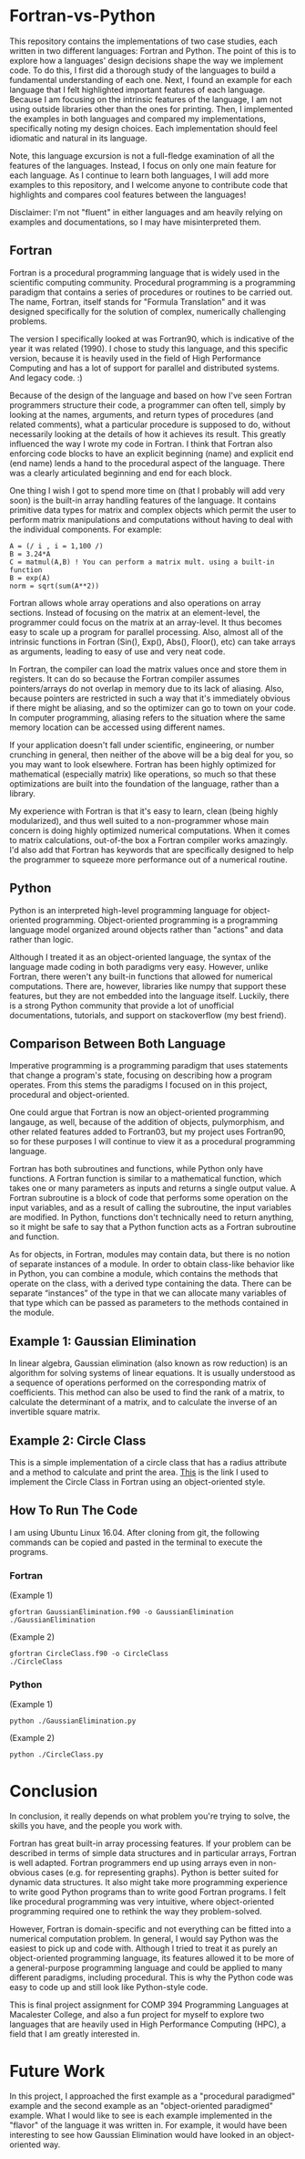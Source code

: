 # Fortran-vs-Python

This repository contains the implementations of two case studies, each written in two different languages: Fortran and Python. The point of this is to explore how a languages' design decisions shape the way we implement code. To do this, I first did a thorough study of the languages to build a fundamental understanding of each one. Next, I found an example for each language that I felt highlighted important features of each language. Because I am focusing on the intrinsic features of the language, I am not using outside libraries other than the ones for printing. Then, I implemented the examples in both languages and compared my implementations, specifically noting my design choices. Each implementation should feel idiomatic and natural in its language. 

Note, this language excursion is not a full-fledge examination of all the features of the languages. Instead, I focus on only one main feature for each language. As I continue to learn both languages, I will add more examples to this repository, and I welcome anyone to contribute code that highlights and compares cool features between the languages!

Disclaimer: I'm not "fluent" in either languages and am heavily relying on examples and documentations, so I may have misinterpreted them.

## Fortran

Fortran is a procedural programming language that is widely used in the scientific computing community. Procedural programming is a programming paradigm that contains a series of procedures or routines to be carried out. The name, Fortran, itself stands for "Formula Translation" and it was designed specifically for the solution of complex, numerically challenging problems. 

The version I specifically looked at was Fortran90, which is indicative of the year it was related (1990). I chose to study this language, and this specific version, because it is heavily used in the field of High Performance Computing and has a lot of support for parallel and distributed systems. And legacy code. :)

Because of the design of the language and based on how I've seen Fortran programmers structure their code, a programmer can often tell, simply by looking at the names, arguments, and return types of procedures (and related comments), what a particular procedure is supposed to do, without necessarily looking at the details of how it achieves its result. This greatly influenced the way I wrote my code in Fortran. I think that Fortran also enforcing code blocks to have an explicit beginning (name) and explicit end (end name) lends a hand to the procedural aspect of the language. There was a clearly articulated beginning and end for each block.

One thing I wish I got to spend more time on (that I probably will add very soon) is the built-in array handling features of the language. It contains primitive data types for matrix and complex objects which permit the user to perform matrix manipulations and computations without having to deal with the individual components. For example:
```
A = (/ i , i = 1,100 /)
B = 3.24*A
C = matmul(A,B) ! You can perform a matrix mult. using a built-in function
B = exp(A)
norm = sqrt(sum(A**2))
```
Fortran allows whole array operations and also operations on array sections. Instead of focusing on the matrix at an element-level, the programmer could focus on the matrix at an array-level. It thus becomes easy to scale up a program for parallel processing. Also, almost all of the intrinsic functions in Fortran (Sin(), Exp(), Abs(), Floor(), etc) can take arrays as arguments, leading to easy of use and very neat code.

In Fortran, the compiler can load the matrix values once and store them in registers. It can do so because the Fortran compiler assumes pointers/arrays do not overlap in memory due to its lack of aliasing. Also, because pointers are restricted in such a way that it's immediately obvious if there might be aliasing, and so the optimizer can go to town on your code. In computer programming, aliasing refers to the situation where the same memory location can be accessed using different names.

If your application doesn't fall under scientific, engineering, or number crunching in general, then neither of the above will be a big deal for you, so you may want to look elsewhere. Fortran has been highly optimized for mathematical (especially matrix) like operations, so much so that these optimizations are built into the foundation of the language, rather than a library.

My experience with Fortran is that it's easy to learn, clean (being highly modularized), and thus well suited to a non-programmer whose main concern is doing highly optimized numerical computations. When it comes to matrix calculations, out-of-the box a Fortran compiler works amazingly. I'd also add that Fortran has keywords that are specifically designed to help the programmer to squeeze more performance out of a numerical routine.

## Python

Python is an interpreted high-level programming language for object-oriented programming. Object-oriented programming is a programming language model organized around objects rather than "actions" and data rather than logic. 

Although I treated it as an object-oriented language, the syntax of the language made coding in both paradigms very easy. However, unlike Fortran, there weren't any built-in functions that allowed for numerical computations. There are, however, libraries like numpy that support these features, but they are not embedded into the language itself. Luckily, there is a strong Python community that provide a lot of unofficial documentations, tutorials, and support on stackoverflow (my best friend).

## Comparison Between Both Language

Imperative programming is a programming paradigm that uses statements that change a program's state, focusing on describing how a program operates. From this stems the paradigms I focused on in this project, procedural and object-oriented.

One could argue that Fortran is now an object-oriented programming langauge, as well, because of the addition of objects, pulymorphism, and other related features added to Fortran03, but my project uses Fortran90, so for these purposes I will continue to view it as a procedural programming language.

Fortran has both subroutines and functions, while Python only have functions. A Fortran function is similar to a mathematical function, which takes one or many parameters as inputs and returns a single output value. A Fortran subroutine is a block of code that performs some operation on the input variables, and as a result of calling the subroutine, the input variables are modified. In Python, functions don't technically need to return anything, so it might be safe to say that a Python function acts as a Fortran subroutine and function.

As for objects, in Fortran, modules may contain data, but there is no notion of separate instances of a module. In order to obtain class-like behavior like in Python, you can combine a module, which contains the methods that operate on the class, with a derived type containing the data. There can be separate “instances” of the type in that we can allocate many variables of that type which can be passed as parameters to the methods contained in the module.

## Example 1: Gaussian Elimination
In linear algebra, Gaussian elimination (also known as row reduction) is an algorithm for solving systems of linear equations. It is usually understood as a sequence of operations performed on the corresponding matrix of coefficients. This method can also be used to find the rank of a matrix, to calculate the determinant of a matrix, and to calculate the inverse of an invertible square matrix.

## Example 2: Circle Class
This is a simple implementation of a circle class that has a radius attribute and a method to calculate and print the area.
[This](http://www.cs.rpi.edu/~szymansk/OOF90/F90_Objects.html) is the link I used to implement the Circle Class in Fortran using an object-oriented style.

## How To Run The Code
I am using Ubuntu Linux 16.04. After cloning from git, the following commands can be copied and pasted in the terminal to execute the programs.

### Fortran
(Example 1)
```
gfortran GaussianElimination.f90 -o GaussianElimination
./GaussianElimination
```

(Example 2)
```
gfortran CircleClass.f90 -o CircleClass
./CircleClass
```

### Python
(Example 1)
```
python ./GaussianElimination.py
```

(Example 2)
```
python ./CircleClass.py
```

# Conclusion

In conclusion, it really depends on what problem you're trying to solve, the skills you have, and the people you work with.

Fortran has great built-in array processing features. If your problem can be described in terms of simple data structures and in particular arrays, Fortran is well adapted. Fortran programmers end up using arrays even in non-obvious cases (e.g. for representing graphs). Python is better suited for dynamic data structures. It also might take more programming experience to write good Python programs than to write good Fortran programs. I felt like procedural programming was very intuitive, where object-oriented programming required one to rethink the way they problem-solved.

However, Fortran is domain-specific and not everything can be fitted into a numerical computation problem. In general, I would say Python was the easiest to pick up and code with. Although I tried to treat it as purely an object-oriented programming language, its features allowed it to be more of a general-purpose programming language and could be applied to many different paradigms, including procedural. This is why the Python code was easy to code up and still look like Python-style code.

This is final project assignment for COMP 394 Programming Languages at Macalester College, and also a fun project for myself to explore two languages that are heavily used in High Performance Computing (HPC), a field that I am greatly interested in.

# Future Work
In this project, I approached the first example as a "procedural paradigmed" example and the second example as an "object-oriented paradigmed" example.  What I would like to see is each example implemented in the "flavor" of the language it was written in. For example, it would have been interesting to see how Gaussian Elimination would have looked in an object-oriented way.
